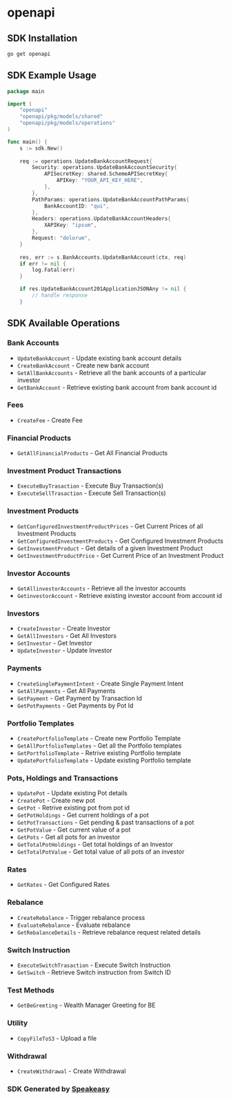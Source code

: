 # openapi

<!-- Start SDK Installation -->
## SDK Installation

```bash
go get openapi
```
<!-- End SDK Installation -->

## SDK Example Usage
<!-- Start SDK Example Usage -->
```go
package main

import (
    "openapi"
    "openapi/pkg/models/shared"
    "openapi/pkg/models/operations"
)

func main() {
    s := sdk.New()
    
    req := operations.UpdateBankAccountRequest{
        Security: operations.UpdateBankAccountSecurity{
            APISecretKey: shared.SchemeAPISecretKey{
                APIKey: "YOUR_API_KEY_HERE",
            },
        },
        PathParams: operations.UpdateBankAccountPathParams{
            BankAccountID: "qui",
        },
        Headers: operations.UpdateBankAccountHeaders{
            XAPIKey: "ipsum",
        },
        Request: "dolorum",
    }
    
    res, err := s.BankAccounts.UpdateBankAccount(ctx, req)
    if err != nil {
        log.Fatal(err)
    }

    if res.UpdateBankAccount201ApplicationJSONAny != nil {
        // handle response
    }
```
<!-- End SDK Example Usage -->

<!-- Start SDK Available Operations -->
## SDK Available Operations

### Bank Accounts

* `UpdateBankAccount` - Update existing bank account details
* `CreateBankAccount` - Create new bank account
* `GetAllBankAccounts` - Retrieve all the bank accounts of a particular investor
* `GetBankAccount` - Retrieve existing bank account from bank account id

### Fees

* `CreateFee` - Create Fee

### Financial Products

* `GetAllFinancialProducts` - Get All Financial Products

### Investment Product Transactions

* `ExecuteBuyTrasaction` - Execute Buy Transaction(s)
* `ExecuteSellTrasaction` - Execute Sell Transaction(s)

### Investment Products

* `GetConfiguredInvestmentProductPrices` - Get Current Prices of all Investment Products
* `GetConfiguredInvestmentProducts` - Get Configured Investment Products
* `GetInvestmentProduct` - Get details of a given Investment Product
* `GetInvestmentProductPrice` - Get Current Price of an Investment Product

### Investor Accounts

* `GetAllinvestorAccounts` - Retrieve all the investor accounts
* `GetinvestorAccount` - Retrieve existing investor account from account id

### Investors

* `CreateInvestor` - Create Investor
* `GetAllInvestors` - Get All Investors
* `GetInvestor` - Get Investor
* `UpdateInvestor` - Update Investor

### Payments

* `CreateSinglePaymentIntent` - Create Single Payment Intent
* `GetAllPayments` - Get All Payments
* `GetPayment` - Get Payment by Transaction Id
* `GetPotPayments` - Get Payments by Pot Id

### Portfolio Templates

* `CreatePortfolioTemplate` - Create new Portfolio Template
* `GetAllPortfolioTemplates` - Get all the Portfolio templates
* `GetPortfolioTemplate` - Retrive existing Portfolio template
* `UpdatePortfolioTemplate` - Update existing Portfolio template

### Pots, Holdings and Transactions

* `UpdatePot` - Update existing Pot details
* `CreatePot` - Create new pot
* `GetPot` - Retrive existing pot from pot id
* `GetPotHoldings` - Get current holdings of a pot
* `GetPotTransactions` - Get pending & past transactions of a pot
* `GetPotValue` - Get current value of a pot
* `GetPots` - Get all pots for an investor
* `GetTotalPotHoldings` - Get total holdings of an Investor
* `GetTotalPotValue` - Get total value of all pots of an investor

### Rates

* `GetRates` - Get Configured Rates

### Rebalance

* `CreateRebalance` - Trigger rebalance process
* `EvaluateRebalance` - Evaluate rebalance
* `GetRebalanceDetails` - Retrieve rebalance request related details

### Switch Instruction

* `ExecuteSwitchTrasaction` - Execute Switch Instruction
* `GetSwitch` - Retrieve Switch instruction from Switch ID

### Test Methods

* `GetBeGreeting` - Wealth Manager Greeting for BE

### Utility

* `CopyFileToS3` - Upload a file

### Withdrawal

* `CreateWithdrawal` - Create Withdrawal

<!-- End SDK Available Operations -->

### SDK Generated by [Speakeasy](https://docs.speakeasyapi.dev/docs/using-speakeasy/client-sdks)
